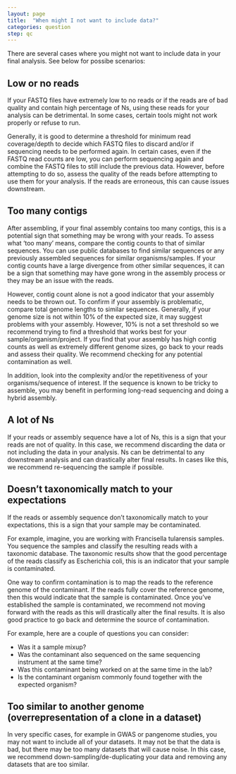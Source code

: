 ```yaml
---
layout: page
title:  "When might I not want to include data?"
categories: question
step: qc
---
```


There are several cases where you might not want to include data in your final analysis. See below for possibe scenarios: 

## Low or no reads

If your FASTQ files have extremely low to no reads or if the reads are of bad quality and contain high percentage of Ns, using these reads for your analysis can be detrimental. In some cases, certain tools might not work properly or refuse to run. 

Generally, it is good to determine a threshold for minimum read coverage/depth to decide which FASTQ files to discard and/or if sequencing needs to be performed again. In certain cases, even if the FASTQ read counts are low, you can perform sequencing again and combine the FASTQ files to still include the previous data. However, before attempting to do so, assess the quality of the reads before attempting to use them for your analysis. If the reads are erroneous, this can cause issues downstream.


## Too many contigs

After assembling, if your final assembly contains too many contigs, this is a potential sign that something may be wrong with your reads. To assess what ‘too many’ means, compare the contig counts to that of similar sequences. You can use public databases to find similar sequences or any previously assembled sequences for similar organisms/samples. If your contig counts have a large divergence from other similar sequences, it can be a sign that something may have gone wrong in the assembly process or they may be an issue with the reads. 

However, contig count alone is not a good indicator that your assembly needs to be thrown out. To confirm if your assembly is problematic, compare total genome lengths to similar sequences. Generally, if your genome size is not within 10% of the expected size, it may suggest problems with your assembly. However, 10% is not a set threshold so we recommend trying to find a threshold that works best for your sample/organism/project. If you find that your assembly has high contig counts as well as extremely different genome sizes, go back to your reads and assess their quality. We recommend checking for any potential contamination as well. 

In addition, look into the complexity and/or the repetitiveness of your organisms/sequence of interest. If the sequence is known to be tricky to assemble, you may benefit in performing long-read sequencing and doing a hybrid assembly.

## A lot of Ns

If your reads or assembly sequence have a lot of Ns, this is a sign that your reads are not of quality. In this case, we recommend discarding the data or not including the data in your analysis. Ns can be detrimental to any downstream analysis and can drastically alter final results. In cases like this, we recommend re-sequencing the sample if possible.

## Doesn’t taxonomically match to your expectations

If the reads or assembly sequence don’t taxonomically match to your expectations, this is a sign that your sample may be contaminated. 

For example, imagine, you are working with Francisella tularensis samples. You sequence the samples and classify the resulting reads with a taxonomic database. The taxonomic results show that the good percentage of the reads classify as Escherichia coli, this is an indicator that your sample is contaminated. 

One way to confirm contamination is to map the reads to the reference genome of the contaminant. If the reads fully cover the reference genome, then this would indicate that the sample is contaminated. Once you’ve established the sample is contaminated, we recommend not moving forward with the reads as this will drastically alter the final results. It is also good practice to go back and determine the source of contamination. 

For example, here are a couple of questions you can consider: 
- Was it a sample mixup?
- Was the contaminant also sequenced on the same sequencing instrument at the same time?
- Was this contaminant being worked on at the same time in the lab?
- Is the contaminant organism commonly found together with the expected organism?

## Too similar to another genome (overrepresentation of a clone in a dataset)

In very specific cases, for example in GWAS or pangenome studies, you may not want to include all of your datasets. It may not be that the data is bad, but there may be too many datasets that will cause noise. In this case, we recommend down-sampling/de-duplicating your data and removing any datasets that are too similar. 

